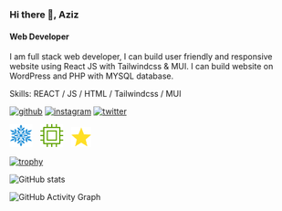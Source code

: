 ### Hi there 👋, Aziz
#### Web Developer
I am full stack web developer, I can build user friendly and responsive website using React JS with Tailwindcss & MUI.
I can build website on WordPress and PHP with MYSQL database.

Skills: REACT / JS / HTML / Tailwindcss / MUI



[<img src='https://cdn.jsdelivr.net/npm/simple-icons@3.0.1/icons/github.svg' alt='github' height='40'>](https://github.com/aziz-codes)  [<img src='https://cdn.jsdelivr.net/npm/simple-icons@3.0.1/icons/instagram.svg' alt='instagram' height='40'>](https://www.instagram.com/azizcodes/)  [<img src='https://cdn.jsdelivr.net/npm/simple-icons@3.0.1/icons/twitter.svg' alt='twitter' height='40'>](https://twitter.com/aziz_codes)  

<a href='https://archiveprogram.github.com/'><img src='https://raw.githubusercontent.com/acervenky/animated-github-badges/master/assets/acbadge.gif' width='40' height='40'></a> <a href='https://docs.github.com/en/developers'><img src='https://raw.githubusercontent.com/acervenky/animated-github-badges/master/assets/devbadge.gif' width='40' height='40'></a> <a href='https://stars.github.com/'><img src='https://raw.githubusercontent.com/acervenky/animated-github-badges/master/assets/starbadge.gif' width='35' height='35'></a> 

[![trophy](https://github-profile-trophy.vercel.app/?username=aziz-codes)](https://github.com/ryo-ma/github-profile-trophy)

![GitHub stats](https://github-readme-stats.vercel.app/api?username=aziz-codes&show_icons=true)  

![GitHub Activity Graph](https://activity-graph.herokuapp.com/graph?username=aziz-codes)  

